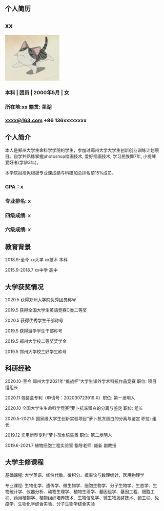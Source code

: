 ## 个人简历

## xx
![images](https://github.com/fengyingfy/fengyingfy.github.io/blob/main/assets/images/cat.gif?raw=true)
### 本科 | 团员 | 2000年5月 | 女
### 所在地:xx 籍贯: 芜湖
### xxxx@163.com +86 136xxxxxxxx


## 个人简介
本人是郑州大学生命科学学院的学生，参加过郑州大学大学生创新创业训练计划项目。自学并熟练掌握photoshop绘画技术, 爱好插画技术, 学习民族舞7年, 小提琴爱好者(学龄3年)。

本学院拟推免根据专业课成绩与科研加总排名前15%成员。

### GPA：x
### 专业排名: x
### 四级成绩: x
### 六级成绩: x

## 教育背景
2018.9-至今 xx大学 xx技术   本科  

2015.9-2018.7 xx中学    高中    

## 大学获奖情况
2020.5 获得郑州大学院优秀团员称号

2019.5 获得全国大学生英语竞赛C类二等奖

2020.5 获得优秀学生干部称号

2019.5 获得游学学生干部称号

2019.5 郑州大学校二等奖奖学金

2019.5 郑州大学校三好学生称号

## 科研经验
2020.10-至今 郑州大学2021年“挑战杯”大学生课外学术科技作品竞赛 职位: 项目组组长

2020.11 包装盒专利（申请号：202030723919.X）职位: 第一发明人

2020.10 全国大学生生命科学竞赛”萝卜抗冻蛋白的分离与鉴定 职位: 组长

2020.5-2021.5 国家级大学生创新实验项目“萝卜抗冻蛋白的分离与鉴定 职位: 组长

2019.12 实用新型专利“萝卜苗水培装置 职位: 第二发明人

2019.6-2021.7 植物细胞工程实验室 指导老师: 臧新 副教授

## 大学主修课程
基础课程: 大学英语、线性代数、微积分、概率论与数理统计、医用物理学

专业课程: 生物化学、遗传学、微生物学、细胞生物学、分子生物学、生态学、生物统计学、仪器分析、动物生理学、植物生理学、基因组学、基因工程、细胞工程、药用植物学、植物组织培养技术、生物信息学、微生物发酵技术、酶工程、免疫学、生物化学综合实验、分子生物学综合实验
